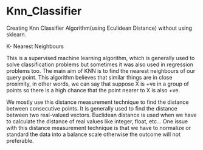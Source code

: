 # Knn_Classifier

Creating Knn Classifier Algorithm(using Eculidean Distance) without using sklearn.

K- Nearest Neighbours

This is a supervised machine learning algorithm, which is generally used to solve classification problems but sometimes it was also used in regression problems too. 
The main aim of KNN is to find the nearest neighbours of our query point. 
This algorithm believes that similar things are in close proximity, in other words, we can say that suppose X is +ve in a group of points so there is a high chance that the point nearer to X is also +ve.

We mostly use this distance measurement technique to find the distance between consecutive points. 
It is generally used to find the distance between two real-valued vectors. 
Euclidean distance is used when we have to calculate the distance of real values like integer, float, etc… One issue with this distance measurement technique is that we have to normalize or standard the data into a balance scale otherwise the outcome will not preferable.
